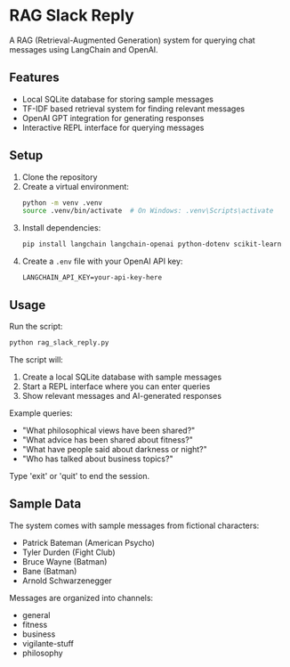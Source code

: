 # RAG Slack Reply

A RAG (Retrieval-Augmented Generation) system for querying chat messages using LangChain and OpenAI.

## Features

- Local SQLite database for storing sample messages
- TF-IDF based retrieval system for finding relevant messages
- OpenAI GPT integration for generating responses
- Interactive REPL interface for querying messages

## Setup

1. Clone the repository
2. Create a virtual environment:
   ```bash
   python -m venv .venv
   source .venv/bin/activate  # On Windows: .venv\Scripts\activate
   ```
3. Install dependencies:
   ```bash
   pip install langchain langchain-openai python-dotenv scikit-learn
   ```
4. Create a `.env` file with your OpenAI API key:
   ```
   LANGCHAIN_API_KEY=your-api-key-here
   ```

## Usage

Run the script:
```bash
python rag_slack_reply.py
```

The script will:
1. Create a local SQLite database with sample messages
2. Start a REPL interface where you can enter queries
3. Show relevant messages and AI-generated responses

Example queries:
- "What philosophical views have been shared?"
- "What advice has been shared about fitness?"
- "What have people said about darkness or night?"
- "Who has talked about business topics?"

Type 'exit' or 'quit' to end the session.

## Sample Data

The system comes with sample messages from fictional characters:
- Patrick Bateman (American Psycho)
- Tyler Durden (Fight Club)
- Bruce Wayne (Batman)
- Bane (Batman)
- Arnold Schwarzenegger

Messages are organized into channels:
- general
- fitness
- business
- vigilante-stuff
- philosophy 